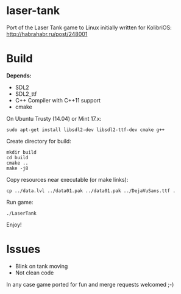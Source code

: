 # laser-tank
Port of the Laser Tank game to Linux initially written for KolibriOS: http://habrahabr.ru/post/248001

# Build

**Depends:**
- SDL2
- SDL2_ttf
- C++ Compiler with C++11 support
- cmake

On Ubuntu Trusty (14.04) or Mint 17.x:
```
sudo apt-get install libsdl2-dev libsdl2-ttf-dev cmake g++
```

Create directory for build:
```
mkdir build
cd build
cmake ..
make -j8
```

Copy resources near executable (or make links):
```
cp ../data.lvl ../data01.pak ../data01.pak ../DejaVuSans.ttf .
```

Run game:
```
./LaserTank
```

Enjoy!

# Issues

- Blink on tank moving
- Not clean code

In any case game ported for fun and merge requests welcomed ;-)
